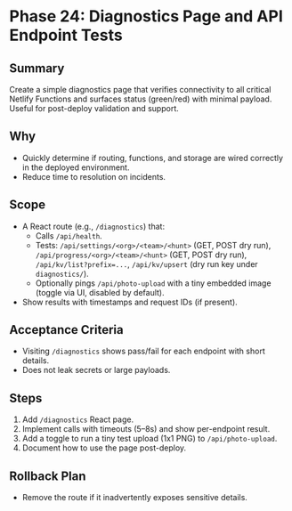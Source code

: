 # Phase 24: Diagnostics Page and API Endpoint Tests

## Summary
Create a simple diagnostics page that verifies connectivity to all critical Netlify Functions and surfaces status (green/red) with minimal payload. Useful for post-deploy validation and support.

## Why
- Quickly determine if routing, functions, and storage are wired correctly in the deployed environment.
- Reduce time to resolution on incidents.

## Scope
- A React route (e.g., `/diagnostics`) that:
  - Calls `/api/health`.
  - Tests: `/api/settings/<org>/<team>/<hunt>` (GET, POST dry run), `/api/progress/<org>/<team>/<hunt>` (GET, POST dry run), `/api/kv/list?prefix=...`, `/api/kv/upsert` (dry run key under `diagnostics/`).
  - Optionally pings `/api/photo-upload` with a tiny embedded image (toggle via UI, disabled by default).
- Show results with timestamps and request IDs (if present).

## Acceptance Criteria
- Visiting `/diagnostics` shows pass/fail for each endpoint with short details.
- Does not leak secrets or large payloads.

## Steps
1. Add `/diagnostics` React page.
2. Implement calls with timeouts (5–8s) and show per-endpoint result.
3. Add a toggle to run a tiny test upload (1x1 PNG) to `/api/photo-upload`.
4. Document how to use the page post-deploy.

## Rollback Plan
- Remove the route if it inadvertently exposes sensitive details.
